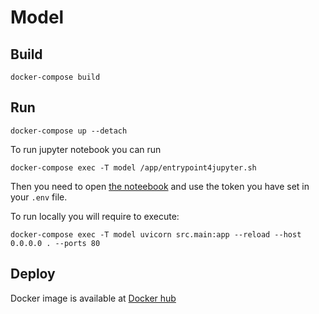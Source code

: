 # Model 

## Build

```docker-compose build```

## Run

```docker-compose up --detach```

To run jupyter notebook you can run

```docker-compose exec -T model /app/entrypoint4jupyter.sh```

Then you need to open [the noteebook](http://localhost:8888) and use the token you have set in your `.env` file.

To run locally you will require to execute:

```docker-compose exec -T model uvicorn src.main:app --reload --host 0.0.0.0 . --ports 80```

## Deploy

Docker image is available at [Docker hub](https://hub.docker.com/r/rgalindowl/mlops-bootcamp-team7/tags)
